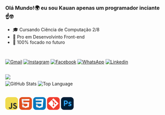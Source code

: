 ### Olá Mundo!🌍 eu sou Kauan apenas um programador inciante ☝️🤓

  - 🎓 Cursando Ciência de Computação 2/8
  - 🚀 Pro em Desenvolvinto Front-end
  - 💯 100% focado no futuro

  <br>

  [![Gmail](https://img.shields.io/badge/gmail-%23556B2F?style=for-the-badge&logo=gmail&logoColor=%23FFFFFF)](Email:kauanlucascamacho@gmail.com)
  [![Instagram](https://img.shields.io/badge/instagram-%23556B2F?style=for-the-badge&logo=instagram&logoColor=%23FFFFFF)](https://www.instagram.com/kamyzmedino/?next=%2F)
  [![Facebook](https://img.shields.io/badge/facebook-%23556B2F?style=for-the-badge&logo=facebook&logoColor=%23FFFFFF)](https://discord.gg/8kc8HqXVw2)
  [![WhatsApp](https://img.shields.io/badge/whatsapp-%23556B2F?style=for-the-badge&logo=whatsapp&logoColor=%23FFFFFF)](https://wa.me/5584988964920)
  [![Linkedin](https://img.shields.io/badge/Linkedin-%23556B2F?style=for-the-badge&logo=Linkedin&logoColor=%23FFFFFF)](https://www.linkedin.com/in/kamilly-medino-b72a3b33a/)
  </div>
<br>

<div align="">
  <img src="https://imgur.com/SGR1Rrh.gif" width="200">
</div>

<div>
  <img
    height=165
    align="center"
    alt="GitHub Stats"
    src="https://github-readme-stats.vercel.app/api/?username=KauanCamacho&_icons=true&count_private=true&rank_icon=github&theme=chartreuse-dark&font=Iosevka"
  />
  <img
    height=165
    align="center"
    alt="Top Language"
    src="https://github-readme-stats.vercel.app/api/top-langs/?username=KauanCamacho&layout=compact&font=Iosevka&langs_count=16&theme=chartreuse-dark"
  />
  <br>
  <br>
<div style="display: inline_block"><br>
  <img width="40" src="https://raw.githubusercontent.com/tandpfun/skill-icons/65dea6c4eaca7da319e552c09f4cf5a9a8dab2c8/icons/JavaScript.svg" />
  <img width="40" src="https://raw.githubusercontent.com/tandpfun/skill-icons/65dea6c4eaca7da319e552c09f4cf5a9a8dab2c8/icons/HTML.svg" />
  <img width="40" src="https://raw.githubusercontent.com/tandpfun/skill-icons/65dea6c4eaca7da319e552c09f4cf5a9a8dab2c8/icons/CSS.svg" />
  <img width="40" src="https://raw.githubusercontent.com/tandpfun/skill-icons/65dea6c4eaca7da319e552c09f4cf5a9a8dab2c8/icons/Git.svg" />
  <img width="40" src="https://raw.githubusercontent.com/tandpfun/skill-icons/65dea6c4eaca7da319e552c09f4cf5a9a8dab2c8/icons/Photoshop.svg" />
</div>
 
